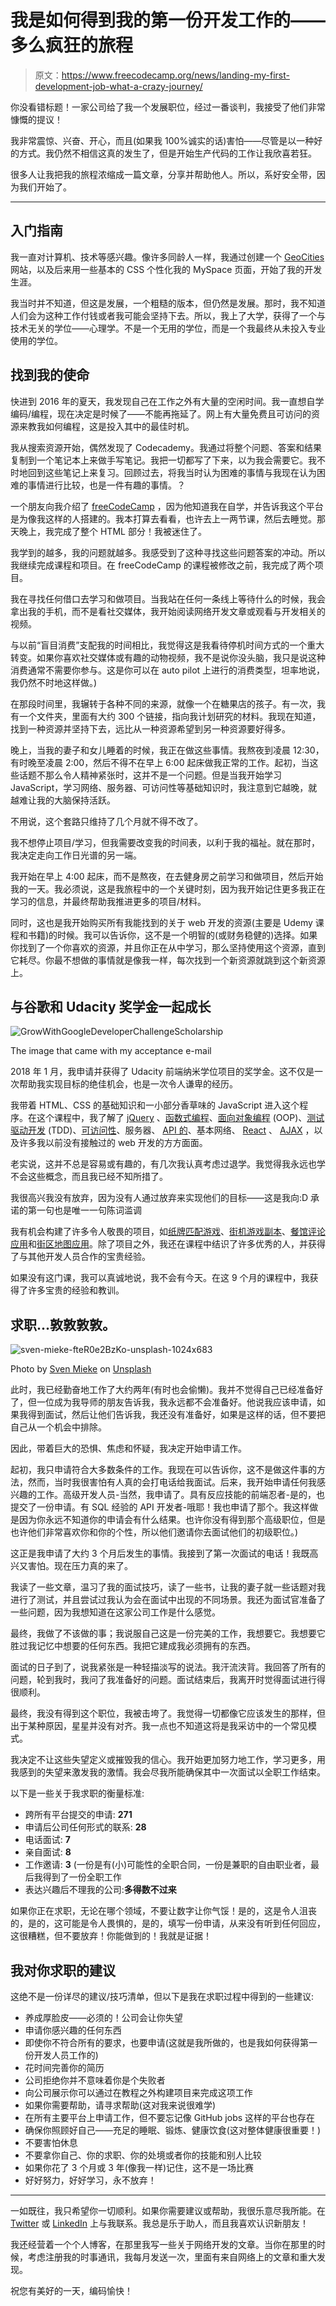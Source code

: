 # 我是如何得到我的第一份开发工作的——多么疯狂的旅程

> 原文：<https://www.freecodecamp.org/news/landing-my-first-development-job-what-a-crazy-journey/>

你没看错标题！一家公司给了我一个发展职位，经过一番谈判，我接受了他们非常慷慨的提议！

我非常震惊、兴奋、开心，而且(如果我 100%诚实的话)害怕——尽管是以一种好的方式。我仍然不相信这真的发生了，但是开始生产代码的工作让我欣喜若狂。

很多人让我把我的旅程浓缩成一篇文章，分享并帮助他人。所以，系好安全带，因为我们开始了。

* * *

## 入门指南

我一直对计算机、技术等感兴趣。像许多同龄人一样，我通过创建一个 [GeoCities](https://en.wikipedia.org/wiki/Yahoo!_GeoCities) 网站，以及后来用一些基本的 CSS 个性化我的 MySpace 页面，开始了我的开发生涯。

我当时并不知道，但这是发展，一个粗糙的版本，但仍然是发展。那时，我不知道人们会为这种工作付钱或者我可能会坚持下去。所以，我上了大学，获得了一个与技术无关的学位——心理学。不是一个无用的学位，而是一个我最终从未投入专业使用的学位。

## 找到我的使命

快进到 2016 年的夏天，我发现自己在工作之外有大量的空闲时间。我一直想自学编码/编程，现在决定是时候了——不能再拖延了。网上有大量免费且可访问的资源来教我如何编程，这是投入其中的最佳时机。

我从搜索资源开始，偶然发现了 Codecademy。我通过将整个问题、答案和结果复制到一个笔记本上来做手写笔记。我把一切都写了下来，以为我会需要它。我不时地回到这些笔记上来复习。回顾过去，将我当时认为困难的事情与我现在认为困难的事情进行比较，也是一件有趣的事情。？

一个朋友向我介绍了 [freeCodeCamp](https://freecodecamp.org) ，因为他知道我在自学，并告诉我这个平台是为像我这样的人搭建的。我本打算去看看，也许去上一两节课，然后去睡觉。那天晚上，我完成了整个 HTML 部分！我被迷住了。

我学到的越多，我的问题就越多。我感受到了这种寻找这些问题答案的冲动。所以我继续完成课程和项目。在 freeCodeCamp 的课程被修改之前，我完成了两个项目。

我在寻找任何借口去学习和做项目。当我站在任何一条线上等待什么的时候，我会拿出我的手机，而不是看社交媒体，我开始阅读网络开发文章或观看与开发相关的视频。

与以前“盲目消费”支配我的时间相比，我觉得这是我看待停机时间方式的一个重大转变。如果你喜欢社交媒体或有趣的动物视频，我不是说你没头脑，我只是说这种消费通常不需要你参与。这是你可以在 auto pilot 上进行的消费类型，坦率地说，我仍然不时地这样做。)

在那段时间里，我辗转于各种不同的来源，就像一个在糖果店的孩子。有一次，我有一个文件夹，里面有大约 300 个链接，指向我计划研究的材料。我现在知道，找到一种资源并坚持下去，远比从一种资源希望到另一种资源要好得多。

晚上，当我的妻子和女儿睡着的时候，我正在做这些事情。我熬夜到凌晨 12:30，有时晚至凌晨 2:00，然后不得不在早上 6:00 起床做我正常的工作。起初，当这些话题不那么令人精神紧张时，这并不是一个问题。但是当我开始学习 JavaScript，学习网络、服务器、可访问性等基础知识时，我注意到它越晚，就越难让我的大脑保持活跃。

不用说，这个套路只维持了几个月就不得不改了。

我不想停止项目/学习，但我需要改变我的时间表，以利于我的福祉。就在那时，我决定走向工作日光谱的另一端。

我开始在早上 4:00 起床，而不是熬夜，在去健身房之前学习和做项目，然后开始我的一天。我必须说，这是我旅程中的一个关键时刻，因为我开始记住更多我正在学习的信息，并最终帮助我推进更多的项目/材料。

同时，这也是我开始购买所有我能找到的关于 web 开发的资源(主要是 Udemy 课程和书籍)的时候。我可以告诉你，这不是一个明智的(或财务稳健的)选择。如果你找到了一个你喜欢的资源，并且你正在从中学习，那么坚持使用这个资源，直到它耗尽。你最不想做的事情就是像我一样，每次找到一个新资源就跳到这个新资源上。

## 与谷歌和 Udacity 奖学金一起成长

![GrowWithGoogleDeveloperChallengeScholarship](img/77cf8e91095d5e1d80cd8f0f592989d1.png)

The image that came with my acceptance e-mail

2018 年 1 月，我申请并获得了 Udacity 前端纳米学位项目的奖学金。这不仅是一次帮助我实现目标的绝佳机会，也是一次令人谦卑的经历。

我带着 HTML、CSS 的基础知识和一小部分香草味的 JavaScript 进入这个程序。在这个课程中，我了解了 [jQuery](https://jquery.com/) 、[函数式编程](https://en.wikipedia.org/wiki/Functional_programming)、[面向对象编程](https://en.wikipedia.org/wiki/Object-oriented_programming) (OOP)、[测试驱动开发](https://en.wikipedia.org/wiki/Test-driven_development) (TDD)、[可访问性](https://en.wikipedia.org/wiki/Accessibility)、服务器、 [API 的](https://en.wikipedia.org/wiki/Application_programming_interface)、基本网络、 [React](https://reactjs.org/) 、 [AJAX](https://en.wikipedia.org/wiki/Ajax_%28programming%29) ，以及许多我以前没有接触过的 web 开发的方方面面。

老实说，这并不总是容易或有趣的，有几次我认真考虑过退学。我觉得我永远也学不会这些概念，而且我已经不知所措了。

我很高兴我没有放弃，因为没有人通过放弃来实现他们的目标——这是我向:D 承诺的第一句也是唯一一句陈词滥调

我有机会构建了许多令人敬畏的项目，如[纸牌匹配游戏](https://github.com/JS-goose/card-matching-game)、[街机游戏副本](https://github.com/JS-goose/frontend-nanodegree-arcade-game)、[餐馆评论应用](https://github.com/JS-goose/mws-restaurant-stage-1)和[街区地图应用](https://github.com/JS-goose/neighborhood-map-react)。除了项目之外，我还在课程中结识了许多优秀的人，并获得了与其他开发人员合作的宝贵经验。

如果没有这门课，我可以真诚地说，我不会有今天。在这 9 个月的课程中，我获得了许多宝贵的经验和教训。

## 求职...敦敦敦敦。

![sven-mieke-fteR0e2BzKo-unsplash-1024x683](img/5d65a8f93c96ffe1a1d2eac37729a220.png)

Photo by [Sven Mieke](https://unsplash.com/@sxoxm?utm_source=unsplash&utm_medium=referral&utm_content=creditCopyText) on [Unsplash](https://unsplash.com/search/photos/job-search?utm_source=unsplash&utm_medium=referral&utm_content=creditCopyText)

此时，我已经勤奋地工作了大约两年(有时也会偷懒)。我并不觉得自己已经准备好了，但一位成为我导师的朋友告诉我，我永远都不会准备好。他说我应该申请，如果我得到面试，然后让他们告诉我，我还没有准备好，如果是这样的话，但不要把自己从一个机会中排除。

因此，带着巨大的恐惧、焦虑和怀疑，我决定开始申请工作。

起初，我只申请符合大多数条件的工作。我现在可以告诉你，这不是做这件事的方法，然而，当时我很害怕有人真的会打电话给我面试。后来，我开始申请任何我感兴趣的工作。高级开发人员-当然，我申请了。具有反应技能的前端忍者-是的，也提交了一份申请。有 SQL 经验的 API 开发者-哦耶！我也申请了那个。我这样做是因为你永远不知道你的申请会有什么结果。也许你没有得到那个高级职位，但是也许他们非常喜欢你和你的个性，所以他们邀请你去面试他们的初级职位。)

这正是我申请了大约 3 个月后发生的事情。我接到了第一次面试的电话！我既高兴又害怕。现在压力真的来了。

我读了一些文章，温习了我的面试技巧，读了一些书，让我的妻子就一些话题对我进行了测试，并且尝试过我认为会在面试中出现的不同场景。我还为面试官准备了一些问题，因为我想知道在这家公司工作是什么感觉。

最终，我做了不该做的事；我说服自己这是一份完美的工作，我想要它。我想要它胜过我记忆中想要的任何东西。我把它建成我必须拥有的东西。

面试的日子到了，说我紧张是一种轻描淡写的说法。我汗流浃背。我回答了所有的问题，轮到我时，我问了我准备好的问题。面试结束后，我离开时觉得面试进行得很顺利。

最终，我没有得到这个职位，我被击垮了。我觉得一切都像它应该发生的那样，但出于某种原因，星星并没有对齐。我一点也不知道这将是我采访中的一个常见模式。

我决定不让这些失望定义或摧毁我的信心。我开始更加努力地工作，学习更多，用我感到的失望来激发我的激情。我会尽我所能确保其中一次面试以全职工作结束。

以下是一些关于我求职的衡量标准:

*   跨所有平台提交的申请: **271**
*   申请后公司任何形式的联系: **28**
*   电话面试: **7**
*   亲自面试: **8**
*   工作邀请: **3** (一份是有(小)可能性的全职合同，一份是兼职的自由职业者，最后我得到了一份全职工作
*   表达兴趣后不理我的公司:**多得数不过来**

如果你正在求职，无论在哪个领域，不要让数字让你气馁！是的，这是令人沮丧的，是的，这可能是令人畏惧的，是的，填写一份申请，从来没有听到任何回应，这很糟糕，但不要放弃！你能做到的！我就是证据！

## 我对你求职的建议

这绝不是一份详尽的建议/技巧清单，但以下是我在求职过程中得到的一些建议:

*   养成厚脸皮——必须的！公司会让你失望
*   申请你感兴趣的任何东西
*   即使你不符合所有的要求，也要申请(这就是我所做的，也是我如何获得第一份开发人员工作的)
*   花时间完善你的简历
*   公司拒绝你并不意味着你是个失败者
*   向公司展示你可以通过在教程之外构建项目来完成这项工作
*   如果你需要帮助，请寻求帮助(这对我来说很难学)
*   在所有主要平台上申请工作，但不要忘记像 GitHub jobs 这样的平台也存在
*   确保你照顾好自己——充足的睡眠、锻炼、健康饮食(这对整体健康很重要！)
*   不要害怕休息
*   不要拿你自己、你的求职、你的处境或者你的技能和别人比较
*   如果你花了 3 个月或 3 年(像我一样)记住，这不是一场比赛
*   好好努力，好好学习，永不放弃！

* * *

一如既往，我只希望你一切顺利。如果你需要建议或帮助，我很乐意尽我所能。在 [Twitter](https://twitter.com/jj_goose) 或 [LinkedIn](https://www.linkedin.com/in/jj-goose/) 上与我联系。我总是乐于助人，而且我喜欢认识新朋友！

我还经营着一个个人博客，在那里我写一些关于网络开发的文章。当你在那里的时候，考虑注册我的时事通讯，我每月发送一次，里面有来自网络上的文章和重大发现。

祝您有美好的一天，编码愉快！